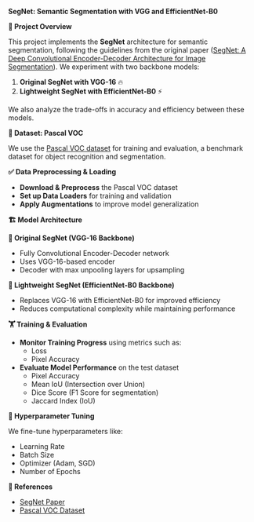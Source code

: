 ﻿**SegNet: Semantic Segmentation with VGG and EfficientNet-B0**

**🚀 Project Overview**

This project implements the **SegNet** architecture for semantic segmentation, following the guidelines from the original paper ([SegNet: A Deep Convolutional Encoder-Decoder Architecture for Image Segmentation](https://arxiv.org/pdf/1511.00561.pdf)). We experiment with two backbone models:

1. **Original SegNet with VGG-16** 🔥
1. **Lightweight SegNet with EfficientNet-B0** ⚡

We also analyze the trade-offs in accuracy and efficiency between these models.

**📂 Dataset: Pascal VOC**

We use the [Pascal VOC dataset](http://host.robots.ox.ac.uk/pascal/VOC/) for training and evaluation, a benchmark dataset for object recognition and segmentation.

**✅ Data Preprocessing & Loading**

- **Download & Preprocess** the Pascal VOC dataset
- **Set up Data Loaders** for training and validation
- **Apply Augmentations** to improve model generalization

**🏗️ Model Architecture**

**🔹 Original SegNet (VGG-16 Backbone)**

- Fully Convolutional Encoder-Decoder network
- Uses VGG-16-based encoder
- Decoder with max unpooling layers for upsampling

**🔹 Lightweight SegNet (EfficientNet-B0 Backbone)**

- Replaces VGG-16 with EfficientNet-B0 for improved efficiency
- Reduces computational complexity while maintaining performance

**🏋️ Training & Evaluation**

- **Monitor Training Progress** using metrics such as:
  - Loss
  - Pixel Accuracy
- **Evaluate Model Performance** on the test dataset
  - Pixel Accuracy
  - Mean IoU (Intersection over Union)
  - Dice Score (F1 Score for segmentation)
  - Jaccard Index (IoU)

**🔧 Hyperparameter Tuning**

We fine-tune hyperparameters like:

- Learning Rate
- Batch Size
- Optimizer (Adam, SGD)
- Number of Epochs

**📜 References**

- [SegNet Paper](https://arxiv.org/pdf/1511.00561.pdf)
- [Pascal VOC Dataset](http://host.robots.ox.ac.uk/pascal/VOC/)

